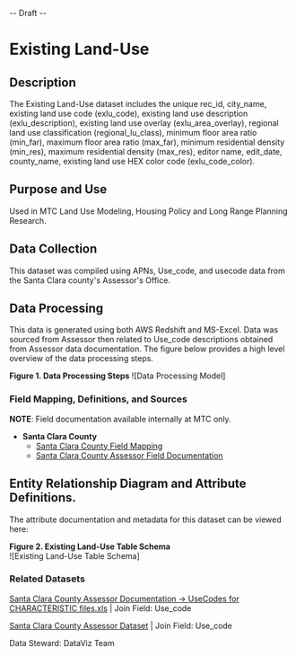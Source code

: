 -- Draft --

# Existing Land-Use 

## Description  
The Existing Land-Use dataset includes the unique rec_id, city_name, existing land use code (exlu_code), existing land use description (exlu_description), existing land use overlay (exlu_area_overlay), regional land use classification (regional_lu_class), minimum floor area ratio (min_far), maximum floor area ratio (max_far), minimum residential density (min_res), maximum residential density (max_res), editor name, edit_date, county_name, existing land use HEX color code (exlu_code_color).

## Purpose and Use   
Used in MTC Land Use Modeling, Housing Policy and Long Range Planning Research. 

## Data Collection  
This dataset was compiled using APNs, Use_code, and usecode data from the Santa Clara county's Assessor's Office.

## Data Processing   
This data is generated using both AWS Redshift and MS-Excel. Data was sourced from Assessor then related to Use_code descriptions obtained from Assessor data documentation. The figure below provides a high level overview of the data processing steps.  

**Figure 1. Data Processing Steps**
![Data Processing Model]

### Field Mapping, Definitions, and Sources

**NOTE**: Field documentation available internally at MTC only.

* **Santa Clara County**
   * [Santa Clara County Field Mapping](https://github.com/BayAreaMetro/DataServices/blob/master/Project-Documentation/mdm/land-people-mdm/files/SC_Buildings_Field_Mapping.csv)
   * [Santa Clara County Assessor Field Documentation](https://mtcdrive.box.com/s/jd12binabjjnz7bigg50ajubgvgmj6do)


## Entity Relationship Diagram and Attribute Definitions. 
The attribute documentation and metadata for this dataset can be viewed here: 

**Figure 2. Existing Land-Use Table Schema**  
![Existing Land-Use Table Schema]  

### Related Datasets
[Santa Clara County Assessor Documentation -> UseCodes for CHARACTERISTIC files.xls](https://mtcdrive.box.com/s/jd12binabjjnz7bigg50ajubgvgmj6do) | Join Field: Use_code

[Santa Clara County Assessor Dataset](https://mtcdrive.box.com/s/a31y6qyldh9xbtpn4cv9h6w8p03y8dh8) | Join Field: Use_code

Data Steward: DataViz Team
